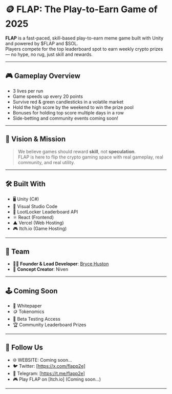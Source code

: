 # 🪙 FLAP: The Play-to-Earn Game of 2025

**FLAP** is a fast-paced, skill-based play-to-earn meme game built with Unity and powered by $FLAP and $SOL.  
Players compete for the top leaderboard spot to earn weekly crypto prizes — no hype, no rug, just skill and rewards.

---

## 🎮 Gameplay Overview

- 3 lives per run  
- Game speeds up every 20 points  
- Survive red & green candlesticks in a volatile market  
- Hold the high score by the weekend to win the prize pool  
- Bonuses for holding top score multiple days in a row  
- Side-betting and community events coming soon!

---

## 🧠 Vision & Mission

> We believe games should reward **skill**, not **speculation**.  
> FLAP is here to flip the crypto gaming space with real gameplay, real community, and real utility.

---

## 🛠 Built With

- 🖥️ Unity (C#)  
- 🧠 Visual Studio Code  
- 🧩 LootLocker Leaderboard API  
- ⚛️ React (Frontend)  
- ▲ Vercel (Web Hosting)  
- 🎮 Itch.io (Game Hosting)

---

## 👥 Team

- 👨‍💻 **Founder & Lead Developer**: [Bryce Huston](https://github.com/brycehuston)
- 🧠 **Concept Creator**: Niven  

---

## 🕹 Coming Soon

- 📜 Whitepaper  
- 🪙 Tokenomics  
- 🧪 Beta Testing Access  
- 🏆 Community Leaderboard Prizes

---

## 📡 Follow Us
- 🌐 WEBSITE: Coming soon...
- 🐦 Twitter: [https://x.com/flapp2e]  
- 💬 Telegram: [https://t.me/flapp2e]  
- 🎮 Play FLAP on [Itch.io] (Coming soon...)

---

